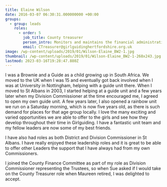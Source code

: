 ```yaml
---
title: Elaine Wilson
date: 2016-03-07 06:30:31.000000000 +00:00
groups:
  - group: leads
    roles:
      - order: 5
        job_title: County treasurer
        person_intro: Monitors and maintains the financial administration of the county.
        email: CTreasurer@girlguidinghertfordshire.org.uk
image: /wp-content/uploads/2019/01/Wilson-Elaine_BW2-1.jpg
thumbnail: /wp-content/uploads/2019/01/Wilson-Elaine_BW2-1-268x243.jpg
lastmod: 2023-03-16T19:28:47.880Z
---
```

I was a Brownie and a Guide as a child growing up in South Africa. We moved to the UK when I was 15 and eventually got back involved when I was at University in Nottingham, helping with a guide unit there. When I moved to St Albans in 2003, I started helping at a guide unit and a few years later when my Division Commissioner at the time encouraged me, I agreed to open my own guide unit. A few years later, I also opened a rainbow unit we run on a Saturday morning, which is now five years old, as there is such demand for places for that age group locally. I love the many exciting and varied opportunities we are able to offer to the girls and see how they develop throughout their time in Girlguiding. I have a fantastic unit team and my fellow leaders are now some of my best friends.

I have also had roles as both District and Division Commissioner in St Albans. I have really enjoyed these leadership roles and it is great to be able to offer other Leaders the support that I have always had from my own Commissioners.

I joined the County Finance Committee as part of my role as Division Commissioner representing the Trustees, so when Sue asked if I would take on the County Treasurer role when Maureen retired, I was delighted to accept.
